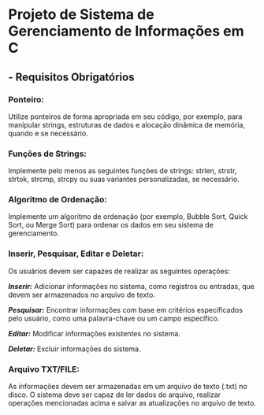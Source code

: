 # Projeto de Sistema de Gerenciamento de Informações em C

## - Requisitos Obrigatórios

### Ponteiro: 
Utilize ponteiros de forma apropriada em seu código, por exemplo, para manipular strings, estruturas de dados e alocação dinâmica de memória, quando e se necessário.

### Funções de Strings: 
Implemente pelo menos as seguintes funções de strings: strlen, strstr, strtok, strcmp, strcpy ou suas variantes personalizadas, se necessário.

### Algoritmo de Ordenação: 
Implemente um algoritmo de ordenação (por exemplo, Bubble Sort, Quick Sort, ou Merge Sort) para ordenar os dados em seu sistema de gerenciamento.

### Inserir, Pesquisar, Editar e Deletar: 
Os usuários devem ser capazes de realizar as seguintes operações:

_**Inserir:**_ Adicionar informações no sistema, como registros ou entradas, que devem ser armazenados no arquivo de texto.

_**Pesquisar:**_ Encontrar informações com base em critérios especificados pelo usuário, como uma palavra-chave ou um campo específico.

_**Editar:**_ Modificar informações existentes no sistema.

_**Deletar:**_ Excluir informações do sistema.

### Arquivo TXT/FILE: 
As informações devem ser armazenadas em um arquivo de texto (.txt) no disco. O sistema deve ser capaz de ler dados do arquivo, realizar operações mencionadas acima e salvar as atualizações no arquivo de texto.
